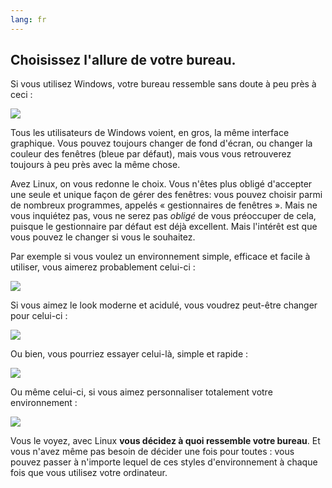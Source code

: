 ```yaml
---
lang: fr
---
```





<h2>Choisissez l'allure de votre bureau.</h2>

Si vous utilisez Windows, votre bureau ressemble sans doute à
peu près à ceci :

<img src="Images/windows_vista.jpg" />

Tous les utilisateurs de Windows voient, en gros, la même interface
graphique. Vous pouvez toujours changer de fond d'écran, ou changer la
couleur des fenêtres (bleue par défaut), mais vous vous retrouverez
toujours à peu près avec la même chose.

Avez Linux, on vous redonne le choix. Vous n'êtes plus obligé
d'accepter une seule et unique façon de gérer des fenêtres: vous
pouvez choisir parmi de nombreux programmes, appelés « gestionnaires
de fenêtres ». Mais ne vous inquiétez pas, vous ne serez pas <i>obligé</i>
de vous préoccuper de cela, puisque le gestionnaire par défaut est déjà
excellent. Mais l'intérêt est que vous pouvez le changer si vous le 
souhaitez.

Par exemple si vous voulez un environnement simple, efficace et
facile à utiliser, vous aimerez probablement celui-ci :

<img src="Images/ubuntu.jpg"/>

Si vous aimez le look moderne et acidulé, vous voudrez peut-être
changer pour celui-ci :

<img src="Images/kde.png" />

Ou bien, vous pourriez essayer celui-là, simple et rapide :

<img src="Images/xfce.jpg" />

Ou même celui-ci, si vous aimez personnaliser totalement votre
environnement :

<img src="Images/wm.jpg" />

Vous le voyez, avec Linux <b>vous décidez à quoi ressemble votre
bureau</b>. Et vous n'avez même pas besoin de décider une fois pour
toutes : vous pouvez passer à n'importe lequel de ces styles
d'environnement à chaque fois que vous utilisez votre
ordinateur.




